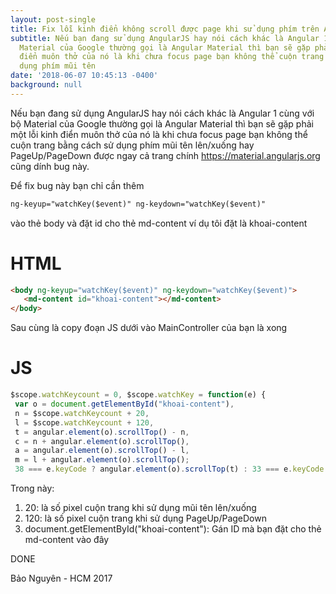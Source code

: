 ```yaml
---
layout: post-single
title: Fix lỗi kinh điển không scroll được page khi sử dụng phím trên Angular Material
subtitle: Nếu bạn đang sử dụng AngularJS hay nói cách khác là Angular 1 cùng với bộ
  Material của Google thường gọi là Angular Material thì bạn sẽ gặp phải một lỗi kinh
  điển muôn thở của nó là khi chưa focus page bạn không thể cuộn trang bằng cách sử
  dụng phím mũi tên
date: '2018-06-07 10:45:13 -0400'
background: null
---
```


Nếu bạn đang sử dụng AngularJS hay nói cách khác là Angular 1 cùng với bộ Material của Google thường gọi là Angular Material thì bạn sẽ gặp phải một lỗi kinh điển muôn thở của nó là khi chưa focus page bạn không thể cuộn trang bằng cách sử dụng phím mũi tên lên/xuống hay PageUp/PageDown được ngay cả trang chính https://material.angularjs.org cũng dính bug này. 

Để fix bug này bạn chỉ cần thêm 

```html
ng-keyup="watchKey($event)" ng-keydown="watchKey($event)"
```

vào thẻ body và đặt id cho thẻ md-content ví dụ tôi đặt là khoai-content

# HTML  

```html
<body ng-keyup="watchKey($event)" ng-keydown="watchKey($event)">
   <md-content id="khoai-content"></md-content>
</body>
```

Sau cùng là copy đoạn JS dưới vào MainController của bạn là xong 

# JS 

```js
$scope.watchKeycount = 0, $scope.watchKey = function(e) { 
 var o = document.getElementById("khoai-content"),
 n = $scope.watchKeycount + 20,
 l = $scope.watchKeycount + 120,
 t = angular.element(o).scrollTop() - n,
 c = n + angular.element(o).scrollTop(),
 a = angular.element(o).scrollTop() - l,
 m = l + angular.element(o).scrollTop();
 38 === e.keyCode ? angular.element(o).scrollTop(t) : 33 === e.keyCode ? angular.element(o).scrollTop(a) : 34 === e.keyCode ? angular.element(o).scrollTop(m) : 40 === e.keyCode && angular.element(o).scrollTop(c) };
```


Trong này:

1. 20: là số pixel cuộn trang khi sử dụng mũi tên lên/xuống 
2. 120: là số pixel cuộn trang khi sử dụng PageUp/PageDown
3. document.getElementById("khoai-content"): Gán ID mà bạn đặt cho thẻ md-content vào đây 

DONE

Bảo Nguyên - HCM 2017